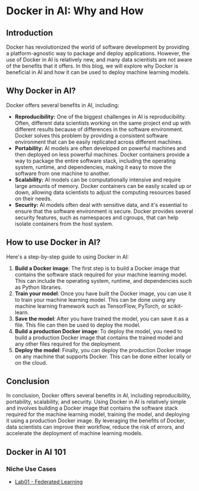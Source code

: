 Docker in AI: Why and How
=========================

Introduction
------------

Docker has revolutionized the world of software development by providing a platform-agnostic way to package and deploy applications. However, the use of Docker in AI is relatively new, and many data scientists are not aware of the benefits that it offers. In this blog, we will explore why Docker is beneficial in AI and how it can be used to deploy machine learning models.

Why Docker in AI?
-----------------

Docker offers several benefits in AI, including:

-   **Reproducibility:** One of the biggest challenges in AI is reproducibility. Often, different data scientists working on the same project end up with different results because of differences in the software environment. Docker solves this problem by providing a consistent software environment that can be easily replicated across different machines.
-   **Portability:** AI models are often developed on powerful machines and then deployed on less powerful machines. Docker containers provide a way to package the entire software stack, including the operating system, runtime, and dependencies, making it easy to move the software from one machine to another.
-   **Scalability:** AI models can be computationally intensive and require large amounts of memory. Docker containers can be easily scaled up or down, allowing data scientists to adjust the computing resources based on their needs.
-   **Security:** AI models often deal with sensitive data, and it's essential to ensure that the software environment is secure. Docker provides several security features, such as namespaces and cgroups, that can help isolate containers from the host system.

How to use Docker in AI?
------------------------

Here's a step-by-step guide to using Docker in AI:

1.  **Build a Docker image**: The first step is to build a Docker image that contains the software stack required for your machine learning model. This can include the operating system, runtime, and dependencies such as Python libraries.
2.  **Train your model**: Once you have built the Docker image, you can use it to train your machine learning model. This can be done using any machine learning framework such as TensorFlow, PyTorch, or scikit-learn.
3.  **Save the model**: After you have trained the model, you can save it as a file. This file can then be used to deploy the model.
4.  **Build a production Docker image**: To deploy the model, you need to build a production Docker image that contains the trained model and any other files required for the deployment.
5.  **Deploy the model**: Finally, you can deploy the production Docker image on any machine that supports Docker. This can be done either locally or on the cloud.

Conclusion
----------

In conclusion, Docker offers several benefits in AI, including reproducibility, portability, scalability, and security. Using Docker in AI is relatively simple and involves building a Docker image that contains the software stack required for the machine learning model, training the model, and deploying it using a production Docker image. By leveraging the benefits of Docker, data scientists can improve their workflow, reduce the risk of errors, and accelerate the deployment of machine learning models.

Docker in AI 101
----------


### Niche Use Cases

- [Lab01 - Federated Learning](https://github.com/nholuongut/dockerlabs/blob/master/workshop/ai/usecases/federated-learning/README.md)